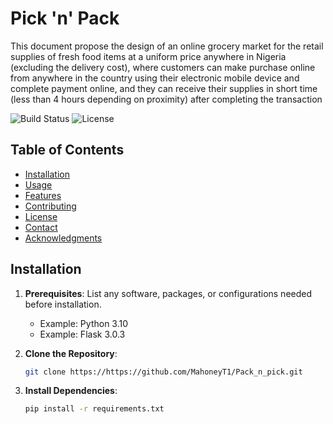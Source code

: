 # Pick 'n' Pack

This document propose the design of an online grocery market for the retail 
supplies of fresh food items at a uniform price anywhere in Nigeria (excluding the delivery cost), 
where customers can make purchase online from anywhere in the country using their electronic mobile 
device and complete payment online, and they can receive their supplies in short time 
(less than 4 hours depending on proximity) after completing the transaction

![Build Status](https://img.shields.io/badge/build-passing-brightgreen)
![License](https://img.shields.io/badge/license-MIT-blue)

## Table of Contents

- [Installation](#installation)
- [Usage](#usage)
- [Features](#features)
- [Contributing](#contributing)
- [License](#license)
- [Contact](#contact)
- [Acknowledgments](#acknowledgments)

## Installation

1. **Prerequisites**: List any software, packages, or configurations needed before installation.
    - Example: Python 3.10
    - Example: Flask 3.0.3

2. **Clone the Repository**:
    ```bash
    git clone https://https://github.com/MahoneyT1/Pack_n_pick.git
    ```

3. **Install Dependencies**:
    ```bash
    pip install -r requirements.txt
    ```
